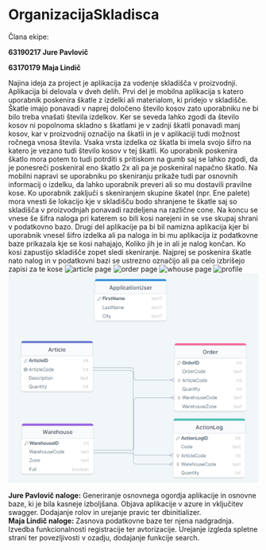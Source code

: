 # OrganizacijaSkladisca
Člana ekipe: 

**63190217 Jure Pavlovič** 

**63170179 Maja Lindič** 

Najina ideja za project je aplikacija za vodenje skladišča v proizvodnji. Aplikacija bi delovala v dveh delih. Prvi del je mobilna aplikacija s katero uporabnik poskenira škatle z izdelki ali materialom, ki pridejo v skladišče. Škatle imajo ponavadi v naprej določeno število kosov zato uporabniku ne bi bilo treba vnašati števila izdelkov. Ker se seveda lahko zgodi da število kosov ni popolnoma skladno s škatlami je v zadnji škatli ponavadi manj kosov, kar v proizvodnij označijo na škatli in je v aplikaciji tudi možnost ročnega vnosa števila. Vsaka vrsta izdelka oz škatla bi imela svojo šifro na katero je vezano tudi število kosov v tej škatli. Ko uporabnik poskenira škatlo mora potem to tudi potrditi s pritiskom na gumb saj se lahko zgodi, da je ponesreči poskeniral eno škatlo 2x ali pa je poskeniral napačno škatlo. Na mobilni napravi se uporabniku po skeniranju prikaže tudi par osnovnih informacij o izdelku, da lahko uporabnik preveri ali so mu dostavili pravilne kose. Ko uporabnik zaključi s skeniranjem skupine škatel (npr. Ene palete) mora vnesti še lokacijo kje v skladišču bodo shranjene te škatle saj so skladišča v proizvodnjah ponavadi razdeljena na različne cone. Na koncu se vnese še šifra naloga pri katerem so bili kosi narejeni in se vse skupaj shrani v podatkovno bazo. Drugi del aplikacije pa bi bil namizna aplikacija kjer bi uporabnik vnesel šifro izdelka ali pa naloga in bi mu aplikacija iz podatkovne baze prikazala kje se kosi nahajajo, Koliko jih je in ali je nalog končan. Ko kosi zapustijo skladišče zopet sledi skeniranje. Najprej se poskenira škatle nato nalog in v podatkovni bazi se ustrezno označijo ali pa celo izbrišejo zapisi za te kose
![article page](https://user-images.githubusercontent.com/56190152/211871488-dc7ba54e-f7df-45cb-8092-fb1e952c7f12.png)
![order page](https://user-images.githubusercontent.com/56190152/211871496-f16bbcdd-c7f9-46f9-8dd8-7978c4c07f68.png)
![whouse page](https://user-images.githubusercontent.com/56190152/211871505-28de32fc-598b-47d4-9dc9-f0d57144d09b.png)
![profile](https://user-images.githubusercontent.com/56190152/211871522-223ba7d1-e5b2-4a6b-a47d-e16632a9fa4a.png)
![podatkovna baza](web/wwwroot/img/image.png)

**Jure Pavlovič naloge:**
Generiranje osnovnega ogordja aplikacije in osnovne baze, ki je bila kasneje izboljšana. Objava aplikacije v azure in vključitev swagger. Dodajanje rolov in urejanje pravic ter dbinitializer.</br>
**Maja Lindič naloge:**
Zasnova podatkovne baze ter njena nadgradnja. Izvedba funkcionalnosti registracije ter avtorizacije. Urejanje izgleda spletne strani ter povezljivosti v ozadju, dodajanje funkcije search.
